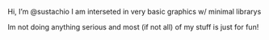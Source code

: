 Hi, I’m @sustachio
I am interseted in very basic graphics w/ minimal librarys

Im not doing anything serious and most (if not all) of my stuff is just for fun!
